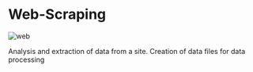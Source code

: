# Web-Scraping

![web](https://user-images.githubusercontent.com/100412577/224694328-62c3eead-e141-4475-9ce1-81f9bcf1176c.jpg)


Analysis and extraction of data from a site. Creation of data files for data processing
